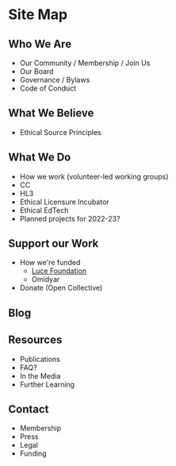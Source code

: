 # Site Map

## Who We Are
* Our Community / Membership / Join Us
* Our Board
* Governance / Bylaws
* Code of Conduct

## What We Believe
* Ethical Source Principles

## What We Do
* How we work (volunteer-led working groups)
* CC
* HL3
* Ethical Licensure Incubator
* Ethical EdTech
* Planned projects for 2022-23?

## Support our Work
* How we're funded
	* [Luce Foundation](https://www.hluce.org/news/articles/new-grants-initiative-invests-strengthening-fabric-democracy-and-civil-society/)
	* Omidyar
* Donate (Open Collective)

## Blog

## Resources
* Publications
* FAQ?
* In the Media
* Further Learning

## Contact
* Membership
* Press
* Legal
* Funding
